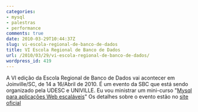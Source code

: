 ```yaml
---
categories:
- mysql
- palestras
- performance
comments: true
date: 2010-03-29T10:44:37Z
slug: vi-escola-regional-de-banco-de-dados
title: VI Escola Regional de Banco de Dados
url: /2010/03/29/vi-escola-regional-de-banco-de-dados/
wordpress_id: 419
---
```


A VI edição da Escola Regional de Banco de Dados vai acontecer em Joinville/SC, de 14 a 16/Abril de 2010.
É um evento da SBC que está sendo organizado pela UDESC e UNIVILLE. Eu vou ministrar um mini-curso "[Mysql para aplicações Web escaláveis](http://www.erbd2010.udesc.br/programacao_detalhe.php?cont=mc1)"
Os detalhes sobre o evento estão no [site oficial](http://www.erbd2010.udesc.br/index.php)

